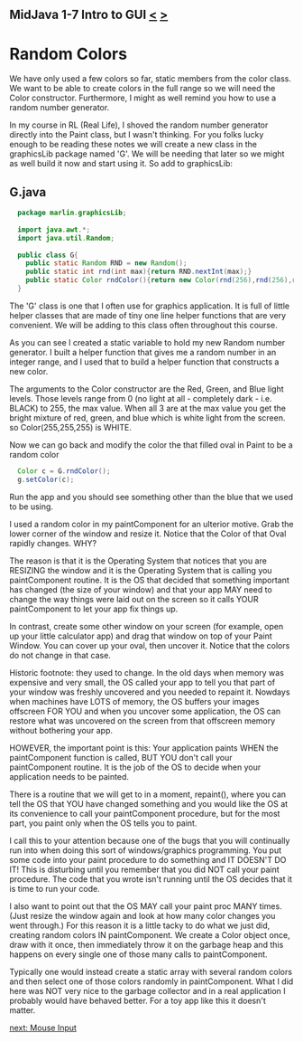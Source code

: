 ## MidJava 1-7 Intro to GUI [&LT;](MJ0106.md) [&GT;](MJ0108.md)
# Random Colors
We have only used a few colors so far, static members from the color class. We want to be able to create colors in the full range so we will need the Color constructor. Furthermore, I might as well remind you how to use a random number generator.

In my course in RL (Real Life), I shoved the random number generator directly into the Paint class, but I wasn't thinking. For you folks lucky enough to be reading these notes we will create a new class in the graphicsLib package named 'G'. We will be needing that later so we might as well build it now and start using it. So add to graphicsLib:
## G.java

```java
  package marlin.graphicsLib;
  
  import java.awt.*;
  import java.util.Random;
  
  public class G{
    public static Random RND = new Random();
    public static int rnd(int max){return RND.nextInt(max);}
    public static Color rndColor(){return new Color(rnd(256),rnd(256),rnd(256)); } 
  }
```

The 'G' class is one that I often use for graphics application. It is full of little helper classes that are made of tiny one line helper functions that are very convenient. We will be adding to this class often throughout this course.

As you can see I created a static variable to hold my new Random number generator. I built a helper function that gives me a random number in an integer range, and I used that to build a helper function that constructs a new color. 

The arguments to the Color constructor are the Red, Green, and Blue light levels. Those levels range from 0 (no light at all - completely dark - i.e. BLACK) to 255, the max value. When all 3 are at the max value you get the bright mixture of red, green, and blue which is white light from the screen. so Color(255,255,255) is WHITE.

Now we can go back and modify the color the that filled oval in Paint to be a random color

```java
  Color c = G.rndColor();
  g.setColor(c);  
```

Run the app and you should see something other than the blue that we used to be using.

I used a random color in my paintComponent for an ulterior motive. Grab the lower corner of the window and resize it. Notice that the Color of that Oval rapidly changes. WHY?

The reason is that it is the Operating System that notices that you are RESIZING the window and it is the Operating System that is calling you paintComponent routine. It is the OS that decided that something important has changed (the size of your window) and that your app MAY need to change the way things were laid out on the screen so it calls YOUR paintComponent to let your app fix things up.

In contrast, create some other window on your screen (for example, open up your little calculator app) and drag that window on top of your Paint Window. You can cover up your oval, then uncover it. Notice that the colors do not change in that case. 

Historic footnote: they used to change. In the old days when memory was expensive and very small, the OS called your app to tell you that part of your window was freshly uncovered and you needed to repaint it. Nowdays when machines have LOTS of memory, the OS buffers your images offscreen FOR YOU and when you uncover some application, the OS can restore what was uncovered on the screen from that offscreen memory without bothering your app.

HOWEVER, the important point is this: Your application paints WHEN the paintComponent function is called, BUT YOU don't call your paintComponent routine. It is the job of the OS to decide when your application needs to be painted. 

There is a routine that we will get to in a moment, repaint(), where you can tell the OS that YOU have changed something and you would like the OS at its convenience to call your paintComponent procedure, but for the most part, you paint only when the OS tells you to paint.

I call this to your attention because one of the bugs that you will continually run into when doing this sort of windows/graphics programming. You put some code into your paint procedure to do something and IT DOESN'T DO IT! This is disturbing until you remember that you did NOT call your paint procedure. The code that you wrote isn't running until the OS decides that it is time to run your code.

I also want to point out that the OS MAY call your paint proc MANY times. (Just resize the window again and look at how many color changes you went through.) For this reason it is a little tacky to do what we just did, creating random colors IN paintComponent. We create a Color object once, draw with it once, then immediately throw it on the garbage heap and this happens on every single one of those many calls to paintComponent. 

Typically one would instead create a static array with several random colors and then select one of those colors randomly in paintComponent. What I did here was NOT very nice to the garbage collector and in a real application I probably would have behaved better. For a toy app like this it doesn't matter.

[next: Mouse Input](MJ0108.md)

